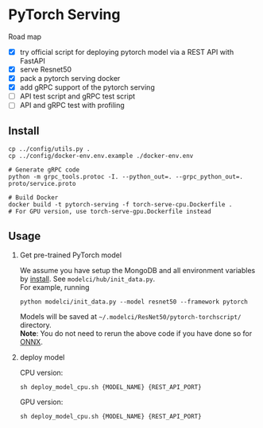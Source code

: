 # PyTorch Serving

Road map  
- [x] try official script for deploying pytorch model via a REST API with FastAPI  
- [x] serve Resnet50  
- [x] pack a pytorch serving docker  
- [x] add gRPC support of the pytorch serving  
- [ ] API test script and gRPC test script  
- [ ] API and gRPC test with profiling  

## Install

```shell script
cp ../config/utils.py .
cp ../config/docker-env.env.example ./docker-env.env

# Generate gRPC code
python -m grpc_tools.protoc -I. --python_out=. --grpc_python_out=. proto/service.proto

# Build Docker
docker build -t pytorch-serving -f torch-serve-cpu.Dockerfile .  
# For GPU version, use torch-serve-gpu.Dockerfile instead
```

## Usage

<ol>
<li> Get pre-trained PyTorch model

We assume you have setup the MongoDB and all environment variables by [install](/README.md#installation). 
See `modelci/hub/init_data.py`.  
For example, running 
```shell script
python modelci/init_data.py --model resnet50 --framework pytorch
```
Models will be saved at `~/.modelci/ResNet50/pytorch-torchscript/` directory.  
**Note**: You do not need to rerun the above code if you have done so for [ONNX](/modelci/hub/deployer/onnx).

</li>
<li> deploy model

CPU version:
```shell script
sh deploy_model_cpu.sh {MODEL_NAME} {REST_API_PORT}
```
GPU version:
```shell script
sh deploy_model_cpu.sh {MODEL_NAME} {REST_API_PORT}
```

</li>
</ol>
